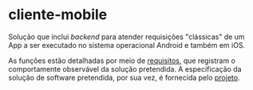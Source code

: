 # cliente-mobile

Solução que inclui _backend_ para atender requisições "clássicas" de um App a ser executado no sistema operacional Android 
e também em iOS. 

As funções estão detalhadas por meio de [requisitos](requisitos.md), que registram o comportamente observável da solução pretendida. A especificação da solução de software pretendida, por sua vez, é fornecida pelo [projeto](projeto.md).
